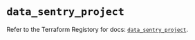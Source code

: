 # `data_sentry_project`

Refer to the Terraform Registory for docs: [`data_sentry_project`](https://registry.terraform.io/providers/jianyuan/sentry/0.12.1/docs/data-sources/project).
